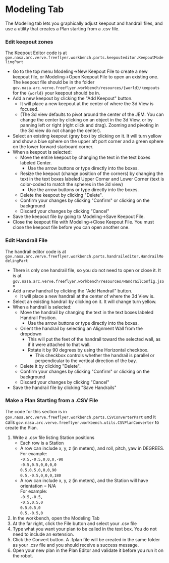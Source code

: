 # Modeling Tab #

The Modeling tab lets you graphically adjust keepout and handrail files, and use a utility that creates a Plan starting
from a .csv file.

### Edit keepout zones #
The Keepout Editor code is at `gov.nasa.arc.verve.freeflyer.workbench.parts.keepouteditor.KeepoutModelingPart`
* Go to the top menu Modeling->New Keepout File to create a new keepout file, or Modeling->Open Keepout File to open 
an existing one. The keepout file should be in the folder 
`gov.nasa.arc.verve.freeflyer.workbench/resources/{world}/keepouts` for the `{world}` your keepout should be in.
* Add a new keepout by clicking the "Add Keepout" button.
  * It will place a new keepout at the center of where the 3d View is focused.
  * (The 3d view defaults to pivot around the center of the JEM.  You can change the center by clicking on an object in the 3d View, or by panning left or right (right click and drag).  Zooming and pivoting in the 3d view do not change the center).
* Select an existing keepout (gray box) by clicking on it.  It will turn yellow and show a blue sphere on the upper
aft port corner and a green sphere on the lower forward starboard corner.
* When a keepout is selected:
  * Move the entire keepout by changing the text in the text boxes labeled Center.
    * Use the arrow buttons or type directly into the boxes.
  * Resize the keepout (change position of the corners) by changing the text in the text boxes labeled 
  Upper Corner and Lower Corner (text is color-coded to match the spheres in the 3d view)
    * Use the arrow buttons or type directly into the boxes.
  * Delete the keepout by clicking "Delete".
  * Confirm your changes by clicking "Confirm" or clicking on the background
  * Discard your changes by clicking "Cancel"
* Save the keepout file by going to Modeling->Save Keepout File.
* Close the keepout file with Modeling->Close Keepout File.  You must close the keepout file before you can open another one.

### Edit Handrail File #
The handrail editor code is at `gov.nasa.arc.verve.freeflyer.workbench.parts.handraileditor.HandrailModelingPart`
* There is only one handrail file, so you do not need to open or close it. It is at
 `gov.nasa.arc.verve.freeflyer.workbench/resources/HandrailConfig.json`
* Add a new handrail by clicking the "Add Handrail" button.
  * It will place a new handrail at the center of where the 3d View is.
* Select an existing handrail by clicking on it.  It will change turn yellow.
* When a handrail is selected:
  - Move the handrail by changing the text in the text boxes labeled Handrail Position.
    * Use the arrow buttons or type directly into the boxes.
  * Orient the handrail by selecting an Alignment Wall from the dropdown
    * This will put the feet of the handrail toward the selected wall, as if it were attached to that wall.
    * Rotate it by 90 degrees by using the Horizontal checkbox.
      * This checkbox controls whether the handrail is parallel or perpendicular to the vertical direction of the bay.
  * Delete it by clicking "Delete".
  * Confirm your changes by clicking "Confirm" or clicking on the background
  * Discard your changes by clicking "Cancel"
* Save the handrail file by clicking "Save Handrails"

### Make a Plan Starting from a .CSV File #

The code for this section is in `gov.nasa.arc.verve.freeflyer.workbench.parts.CSVConverterPart` and it calls 
`gov.nasa.arc.verve.freeflyer.workbench.utils.CSVPlanConverter` to create the Plan.

1. Write a .csv file listing Station positions
   * Each row is a Station
   * A row can include x, y, z (in meters), and roll, pitch, yaw in DEGREES.<br>
For example:<br>
`-0.5,-0.5,0,0,0,-90 `<br>
`-0.5,0.5,0,0,0,0`<br>
`0.5,0.5,0,0,0,90`<br>
`0.5,-0.5,0,0,0,180`<br>
   * A row can include x, y, z (in meters), and the Station will have 
   orientation = N/A <br>
   For example: <br>
`-0.5,-0.5,`<br>
`-0.5,0.5,0`<br>
`0.5,0.5,0`<br>
`0.5,-0.5,0`<br>
2. In the workbench, open the Modeling Tab
3. At the far right, click the File button and select your .csv file
4. Type what you want your plan to be called in the text box.  You do not need to include an extension.
5. Click the Convert button.  A .fplan file will be created in the same folder as your .csv file and you should receive a success message.
6. Open your new plan in the Plan Editor and validate it before you run it on the robot.

